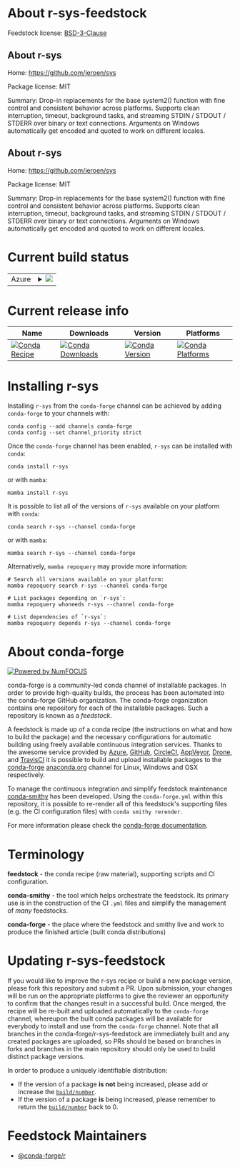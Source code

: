 About r-sys-feedstock
=====================

Feedstock license: [BSD-3-Clause](https://github.com/conda-forge/r-sys-feedstock/blob/main/LICENSE.txt)


About r-sys
-----------

Home: https://github.com/jeroen/sys

Package license: MIT

Summary: Drop-in replacements for the base system2() function with fine control and consistent behavior across platforms. Supports clean interruption, timeout,  background tasks, and streaming STDIN / STDOUT / STDERR over binary or text  connections. Arguments on Windows automatically get encoded and quoted to work  on different locales.

About r-sys
-----------

Home: https://github.com/jeroen/sys

Package license: MIT

Summary: Drop-in replacements for the base system2() function with fine control and consistent behavior across platforms. Supports clean interruption, timeout,  background tasks, and streaming STDIN / STDOUT / STDERR over binary or text  connections. Arguments on Windows automatically get encoded and quoted to work  on different locales.

Current build status
====================


<table>
    
  <tr>
    <td>Azure</td>
    <td>
      <details>
        <summary>
          <a href="https://dev.azure.com/conda-forge/feedstock-builds/_build/latest?definitionId=2324&branchName=main">
            <img src="https://dev.azure.com/conda-forge/feedstock-builds/_apis/build/status/r-sys-feedstock?branchName=main">
          </a>
        </summary>
        <table>
          <thead><tr><th>Variant</th><th>Status</th></tr></thead>
          <tbody><tr>
              <td>linux_64_r_base4.3</td>
              <td>
                <a href="https://dev.azure.com/conda-forge/feedstock-builds/_build/latest?definitionId=2324&branchName=main">
                  <img src="https://dev.azure.com/conda-forge/feedstock-builds/_apis/build/status/r-sys-feedstock?branchName=main&jobName=linux&configuration=linux%20linux_64_r_base4.3" alt="variant">
                </a>
              </td>
            </tr><tr>
              <td>linux_64_r_base4.4</td>
              <td>
                <a href="https://dev.azure.com/conda-forge/feedstock-builds/_build/latest?definitionId=2324&branchName=main">
                  <img src="https://dev.azure.com/conda-forge/feedstock-builds/_apis/build/status/r-sys-feedstock?branchName=main&jobName=linux&configuration=linux%20linux_64_r_base4.4" alt="variant">
                </a>
              </td>
            </tr><tr>
              <td>linux_aarch64_r_base4.3</td>
              <td>
                <a href="https://dev.azure.com/conda-forge/feedstock-builds/_build/latest?definitionId=2324&branchName=main">
                  <img src="https://dev.azure.com/conda-forge/feedstock-builds/_apis/build/status/r-sys-feedstock?branchName=main&jobName=linux&configuration=linux%20linux_aarch64_r_base4.3" alt="variant">
                </a>
              </td>
            </tr><tr>
              <td>linux_aarch64_r_base4.4</td>
              <td>
                <a href="https://dev.azure.com/conda-forge/feedstock-builds/_build/latest?definitionId=2324&branchName=main">
                  <img src="https://dev.azure.com/conda-forge/feedstock-builds/_apis/build/status/r-sys-feedstock?branchName=main&jobName=linux&configuration=linux%20linux_aarch64_r_base4.4" alt="variant">
                </a>
              </td>
            </tr><tr>
              <td>linux_ppc64le_r_base4.3</td>
              <td>
                <a href="https://dev.azure.com/conda-forge/feedstock-builds/_build/latest?definitionId=2324&branchName=main">
                  <img src="https://dev.azure.com/conda-forge/feedstock-builds/_apis/build/status/r-sys-feedstock?branchName=main&jobName=linux&configuration=linux%20linux_ppc64le_r_base4.3" alt="variant">
                </a>
              </td>
            </tr><tr>
              <td>linux_ppc64le_r_base4.4</td>
              <td>
                <a href="https://dev.azure.com/conda-forge/feedstock-builds/_build/latest?definitionId=2324&branchName=main">
                  <img src="https://dev.azure.com/conda-forge/feedstock-builds/_apis/build/status/r-sys-feedstock?branchName=main&jobName=linux&configuration=linux%20linux_ppc64le_r_base4.4" alt="variant">
                </a>
              </td>
            </tr><tr>
              <td>osx_64_r_base4.3</td>
              <td>
                <a href="https://dev.azure.com/conda-forge/feedstock-builds/_build/latest?definitionId=2324&branchName=main">
                  <img src="https://dev.azure.com/conda-forge/feedstock-builds/_apis/build/status/r-sys-feedstock?branchName=main&jobName=osx&configuration=osx%20osx_64_r_base4.3" alt="variant">
                </a>
              </td>
            </tr><tr>
              <td>osx_64_r_base4.4</td>
              <td>
                <a href="https://dev.azure.com/conda-forge/feedstock-builds/_build/latest?definitionId=2324&branchName=main">
                  <img src="https://dev.azure.com/conda-forge/feedstock-builds/_apis/build/status/r-sys-feedstock?branchName=main&jobName=osx&configuration=osx%20osx_64_r_base4.4" alt="variant">
                </a>
              </td>
            </tr><tr>
              <td>osx_arm64_r_base4.3</td>
              <td>
                <a href="https://dev.azure.com/conda-forge/feedstock-builds/_build/latest?definitionId=2324&branchName=main">
                  <img src="https://dev.azure.com/conda-forge/feedstock-builds/_apis/build/status/r-sys-feedstock?branchName=main&jobName=osx&configuration=osx%20osx_arm64_r_base4.3" alt="variant">
                </a>
              </td>
            </tr><tr>
              <td>osx_arm64_r_base4.4</td>
              <td>
                <a href="https://dev.azure.com/conda-forge/feedstock-builds/_build/latest?definitionId=2324&branchName=main">
                  <img src="https://dev.azure.com/conda-forge/feedstock-builds/_apis/build/status/r-sys-feedstock?branchName=main&jobName=osx&configuration=osx%20osx_arm64_r_base4.4" alt="variant">
                </a>
              </td>
            </tr><tr>
              <td>win_64_r_base4.3</td>
              <td>
                <a href="https://dev.azure.com/conda-forge/feedstock-builds/_build/latest?definitionId=2324&branchName=main">
                  <img src="https://dev.azure.com/conda-forge/feedstock-builds/_apis/build/status/r-sys-feedstock?branchName=main&jobName=win&configuration=win%20win_64_r_base4.3" alt="variant">
                </a>
              </td>
            </tr><tr>
              <td>win_64_r_base4.4</td>
              <td>
                <a href="https://dev.azure.com/conda-forge/feedstock-builds/_build/latest?definitionId=2324&branchName=main">
                  <img src="https://dev.azure.com/conda-forge/feedstock-builds/_apis/build/status/r-sys-feedstock?branchName=main&jobName=win&configuration=win%20win_64_r_base4.4" alt="variant">
                </a>
              </td>
            </tr>
          </tbody>
        </table>
      </details>
    </td>
  </tr>
</table>

Current release info
====================

| Name | Downloads | Version | Platforms |
| --- | --- | --- | --- |
| [![Conda Recipe](https://img.shields.io/badge/recipe-r--sys-green.svg)](https://anaconda.org/conda-forge/r-sys) | [![Conda Downloads](https://img.shields.io/conda/dn/conda-forge/r-sys.svg)](https://anaconda.org/conda-forge/r-sys) | [![Conda Version](https://img.shields.io/conda/vn/conda-forge/r-sys.svg)](https://anaconda.org/conda-forge/r-sys) | [![Conda Platforms](https://img.shields.io/conda/pn/conda-forge/r-sys.svg)](https://anaconda.org/conda-forge/r-sys) |

Installing r-sys
================

Installing `r-sys` from the `conda-forge` channel can be achieved by adding `conda-forge` to your channels with:

```
conda config --add channels conda-forge
conda config --set channel_priority strict
```

Once the `conda-forge` channel has been enabled, `r-sys` can be installed with `conda`:

```
conda install r-sys
```

or with `mamba`:

```
mamba install r-sys
```

It is possible to list all of the versions of `r-sys` available on your platform with `conda`:

```
conda search r-sys --channel conda-forge
```

or with `mamba`:

```
mamba search r-sys --channel conda-forge
```

Alternatively, `mamba repoquery` may provide more information:

```
# Search all versions available on your platform:
mamba repoquery search r-sys --channel conda-forge

# List packages depending on `r-sys`:
mamba repoquery whoneeds r-sys --channel conda-forge

# List dependencies of `r-sys`:
mamba repoquery depends r-sys --channel conda-forge
```


About conda-forge
=================

[![Powered by
NumFOCUS](https://img.shields.io/badge/powered%20by-NumFOCUS-orange.svg?style=flat&colorA=E1523D&colorB=007D8A)](https://numfocus.org)

conda-forge is a community-led conda channel of installable packages.
In order to provide high-quality builds, the process has been automated into the
conda-forge GitHub organization. The conda-forge organization contains one repository
for each of the installable packages. Such a repository is known as a *feedstock*.

A feedstock is made up of a conda recipe (the instructions on what and how to build
the package) and the necessary configurations for automatic building using freely
available continuous integration services. Thanks to the awesome service provided by
[Azure](https://azure.microsoft.com/en-us/services/devops/), [GitHub](https://github.com/),
[CircleCI](https://circleci.com/), [AppVeyor](https://www.appveyor.com/),
[Drone](https://cloud.drone.io/welcome), and [TravisCI](https://travis-ci.com/)
it is possible to build and upload installable packages to the
[conda-forge](https://anaconda.org/conda-forge) [anaconda.org](https://anaconda.org/)
channel for Linux, Windows and OSX respectively.

To manage the continuous integration and simplify feedstock maintenance
[conda-smithy](https://github.com/conda-forge/conda-smithy) has been developed.
Using the ``conda-forge.yml`` within this repository, it is possible to re-render all of
this feedstock's supporting files (e.g. the CI configuration files) with ``conda smithy rerender``.

For more information please check the [conda-forge documentation](https://conda-forge.org/docs/).

Terminology
===========

**feedstock** - the conda recipe (raw material), supporting scripts and CI configuration.

**conda-smithy** - the tool which helps orchestrate the feedstock.
                   Its primary use is in the construction of the CI ``.yml`` files
                   and simplify the management of *many* feedstocks.

**conda-forge** - the place where the feedstock and smithy live and work to
                  produce the finished article (built conda distributions)


Updating r-sys-feedstock
========================

If you would like to improve the r-sys recipe or build a new
package version, please fork this repository and submit a PR. Upon submission,
your changes will be run on the appropriate platforms to give the reviewer an
opportunity to confirm that the changes result in a successful build. Once
merged, the recipe will be re-built and uploaded automatically to the
`conda-forge` channel, whereupon the built conda packages will be available for
everybody to install and use from the `conda-forge` channel.
Note that all branches in the conda-forge/r-sys-feedstock are
immediately built and any created packages are uploaded, so PRs should be based
on branches in forks and branches in the main repository should only be used to
build distinct package versions.

In order to produce a uniquely identifiable distribution:
 * If the version of a package **is not** being increased, please add or increase
   the [``build/number``](https://docs.conda.io/projects/conda-build/en/latest/resources/define-metadata.html#build-number-and-string).
 * If the version of a package **is** being increased, please remember to return
   the [``build/number``](https://docs.conda.io/projects/conda-build/en/latest/resources/define-metadata.html#build-number-and-string)
   back to 0.

Feedstock Maintainers
=====================

* [@conda-forge/r](https://github.com/conda-forge/r/)

